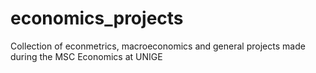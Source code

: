# economics_projects
Collection of econmetrics, macroeconomics and general projects made during the MSC Economics at UNIGE
